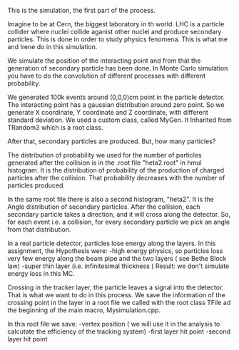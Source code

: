 This is the simulation, the first part of the process.

Imagine to be at Cern, the biggest laboratory in th world. LHC is a particle collider where nuclei collide aganist other nuclei and produce secondary particles. This is done in order to study physics fenomena.
This is what me and Irene do in this simulation.

We simulate the position of the interacting point and from that the generation of secondary particle has been done.
In Monte Carlo simulation you have to do the convolution of different processes with different probability.

We generated 100k events around (0,0,0)cm point in the particle detector. The interacting point has a gaussian distribution 
around zero point. 
So we generate X coordinate, Y coordinate and Z coordinate, with different standard deviation. 
We used a custom class, called MyGen. It Inharited from TRandom3 which is a root class.

After that, secondary particles are produced. But, how many particles? 

The distribution of probability we used for the number of particles generated after the collision is in the .root file 
"heta2.root" in  hmul histogram. It is the distribution of probability of the production of charged particles after the collision. That probability decreases with the number of particles produced. 

In the same root file there is also a second histogram, "heta2". It is the Angle distribution of secondary particles. After the collision, each secondary particle takes a direction, and it will cross along the detector.
So, for each event i.e. a collision, for every secondary particle we pick an angle from that distribution.

In a real particle detector, particles lose energy along the layers. In this assignment, the Hypothesis were:
-high energy physics, so particles loss very few energy along the beam pipe and the two layers ( see Bethe Block law)
-super thin layer (i.e. infinitesimal thickness ) 
Result: we don't simulate energy loss in this MC.

Crossing in the tracker layer, the particle leaves a signal into the detector. 
That is what we want to do in this process.
We save the information of the crossing point in the layer in a root file we called with the root class TFile ad the beginning of the main macro, Mysimulation.cpp. 

In this root file we save:
-vertex position ( we will use it in the analysis to calcutate the efficiency of the tracking system)
-first layer hit point
-second layer hit point




